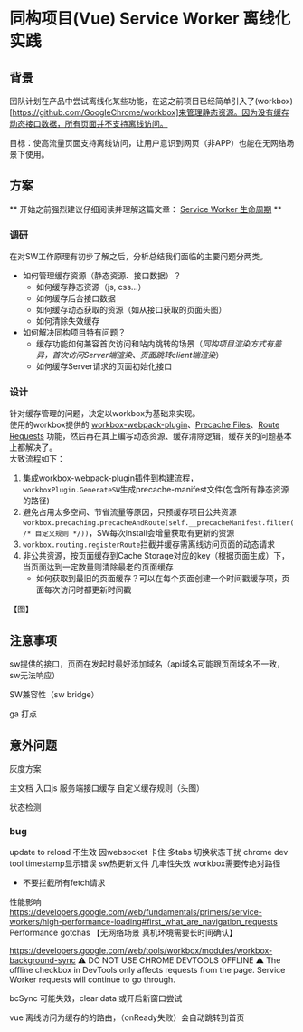 # 同构项目(Vue) Service Worker 离线化实践

## 背景

团队计划在产品中尝试离线化某些功能，在这之前项目已经简单引入了(workbox)[https://github.com/GoogleChrome/workbox]来管理静态资源。因为没有缓存动态接口数据，所有页面并不支持离线访问。    
<!-- 动机：在移动端离线化方面做一些技术探索， -->
目标：使高流量页面支持离线访问，让用户意识到网页（非APP）也能在无网络场景下使用。  

<!-- 因为网站本身已经配置了比较完善的“长缓存”策略，workbox使用Servic Worker（后称SW）预缓存静态资源，只能带来很少的收益。   -->

## 方案

** 开始之前强烈建议仔细阅读并理解这篇文章： [Service Worker 生命周期](https://developers.google.com/web/fundamentals/primers/service-workers/lifecycle?hl=zh-cn) **

### 调研

在对SW工作原理有初步了解之后，分析总结我们面临的主要问题分两类。  
* 如何管理缓存资源（静态资源、接口数据）？  
	- 如何缓存静态资源（js, css...）  
	- 如何缓存后台接口数据  
	- 如何缓存动态获取的资源（如从接口获取的页面头图）  
	- 如何清除失效缓存  
* 如何解决同构项目特有问题？  
  - 缓存功能如何兼容首次访问和站内跳转的场景（*同构项目渲染方式有差异，首次访问Server端渲染、页面跳转client端渲染*）  
  - 如何缓存Server请求的页面初始化接口  
	<!-- 离线访问未缓存页面错误处理
		首次：空白首页
		二次：404 -->

### 设计
针对缓存管理的问题，决定以workbox为基础来实现。  
使用的workbox提供的 [workbox-webpack-plugin](https://developers.google.com/web/tools/workbox/guides/generate-service-worker/webpack)、[Precache Files](https://developers.google.com/web/tools/workbox/guides/precache-files/)、[Route Requests](https://developers.google.com/web/tools/workbox/guides/route-requests) 功能，然后再在其上编写动态资源、缓存清除逻辑，缓存关的问题基本上都解决了。  
大致流程如下：   
1. 集成workbox-webpack-plugin插件到构建流程，`workboxPlugin.GenerateSW`生成precache-manifest文件(包含所有静态资源的路径)  
1. 避免占用太多空间、节省流量等原因，只预缓存项目公共资源 `workbox.precaching.precacheAndRoute(self.__precacheManifest.filter(/* 自定义规则 */))`，SW每次install会增量获取有更新的资源  
1. `workbox.routing.registerRoute`拦截并缓存需离线访问页面的动态请求  
1. 非公共资源，按页面缓存到Cache Storage对应的key（根据页面生成）下，当页面达到一定数量则清除最老的页面缓存  
    * 如何获取到最旧的页面缓存？可以在每个页面创建一个时间戳缓存项，页面每次访问时都更新时间戳  

【图】


## 注意事项
sw提供的接口，页面在发起时最好添加域名（api域名可能跟页面域名不一致，sw无法响应）

SW兼容性（sw bridge）

ga 打点

## 意外问题

灰度方案

主文档
入口js
服务端接口缓存
自定义缓存规则（头图）  

状态检测

### bug
update to reload 不生效
	  因websocket 卡住
多tabs 切换状态干扰
chrome dev tool  timestamp显示错误
sw热更新文件 几率性失效
	workbox需要传绝对路径
* 不要拦截所有fetch请求

性能影响
https://developers.google.com/web/fundamentals/primers/service-workers/high-performance-loading#first_what_are_navigation_requests
Performance gotchas
【无网络场景 真机环境需要长时间确认】

https://developers.google.com/web/tools/workbox/modules/workbox-background-sync
⚠️ DO NOT USE CHROME DEVTOOLS OFFLINE ⚠️ The offline checkbox in DevTools only affects requests from the page. Service Worker requests will continue to go through.

bcSync 可能失效，clear data 或开启新窗口尝试

vue 离线访问为缓存的的路由，（onReady失败）会自动跳转到首页
